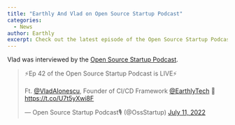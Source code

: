 ```yaml
---
title: "Earthly And Vlad on Open Source Startup Podcast"
categories:
  - News
author: Earthly
excerpt: Check out the latest episode of the Open Source Startup Podcast featuring Vlad, the founder of Earthly, a powerful CI/CD framework. Learn how Earthly can revolutionize your development process and run anywhere. Don't miss this insightful conversation packed with valuable insights for tech enthusiasts and startup founders alike!
---
```

Vlad was interviewed by the [Open Source Startup Podcast](https://anchor.fm/ossstartuppodcast/episodes/E42-Earthly--a-CICD-Framework-that-Can-Run-Anywhere-e1kubdf).

<blockquote class="twitter-tweet"><p lang="en" dir="ltr">⚡️Ep 42 of the Open Source Startup Podcast is LIVE⚡️<br><br>Ft. <a href="https://twitter.com/VladAIonescu?ref_src=twsrc%5Etfw">@VladAIonescu</a>, Founder of CI/CD Framework <a href="https://twitter.com/EarthlyTech?ref_src=twsrc%5Etfw">@EarthlyTech</a> 💪<a href="https://t.co/U7t5yXwi8F">https://t.co/U7t5yXwi8F</a></p>&mdash; Open Source Startup Podcast🎙 (@OssStartup) <a href="https://twitter.com/OssStartup/status/1546553632488689666?ref_src=twsrc%5Etfw">July 11, 2022</a></blockquote> <script async src="https://platform.twitter.com/widgets.js" charset="utf-8"></script>

